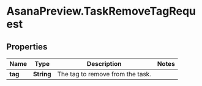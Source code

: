 # AsanaPreview.TaskRemoveTagRequest

## Properties
Name | Type | Description | Notes
------------ | ------------- | ------------- | -------------
**tag** | **String** | The tag to remove from the task. | 
